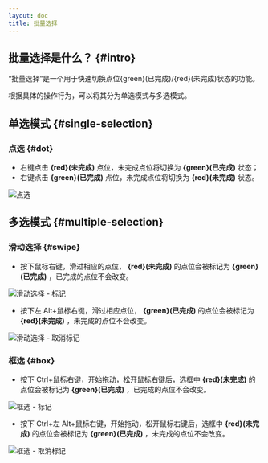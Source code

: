 ```yaml
---
layout: doc
title: 批量选择
---
```


## 批量选择是什么？ {#intro}

“批量选择”是一个用于快速切换点位{green}(已完成)/{red}(未完成)状态的功能。

根据具体的操作行为，可以将其分为单选模式与多选模式。

## 单选模式 {#single-selection}

### 点选 {#dot}

- 右键点击 **{red}(未完成)** 点位，未完成点位将切换为 **{green}(已完成)** 状态；
- 右键点击 **{green}(已完成)** 点位，未完成点位将切换为 **{red}(未完成)** 状态。

![点选](/imgs/zh/manual/client/batch-selection/BS-01-Dot.gif)

## 多选模式 {#multiple-selection}

### 滑动选择 {#swipe}

- 按下鼠标右键，滑过相应的点位， **{red}(未完成)** 的点位会被标记为 **{green}(已完成)** ，已完成的点位不会改变。

![滑动选择 - 标记](/imgs/zh/manual/client/batch-selection/BS-02.1-Swipe-On.gif)

- 按下左 Alt+鼠标右键，滑过相应点位， **{green}(已完成)** 的点位会被标记为 **{red}(未完成)** ，未完成的点位不会改变。

![滑动选择 - 取消标记](/imgs/zh/manual/client/batch-selection/BS-02.2-Swipe-Off.gif)

### 框选 {#box}

- 按下 Ctrl+鼠标右键，开始拖动，松开鼠标右键后，选框中 **{red}(未完成)** 的点位会被标记为 **{green}(已完成)** ，已完成的点位不会改变。

![框选 - 标记](/imgs/zh/manual/client/batch-selection/BS-03.1-Box-On.gif)

- 按下 Ctrl+左 Alt+鼠标右键，开始拖动，松开鼠标右键后，选框中 **{red}(未完成)** 的点位会被标记为 **{green}(已完成)** ，未完成的点位不会改变。

![框选 - 取消标记](/imgs/zh/manual/client/batch-selection/BS-03.2-Box-Off.gif)
